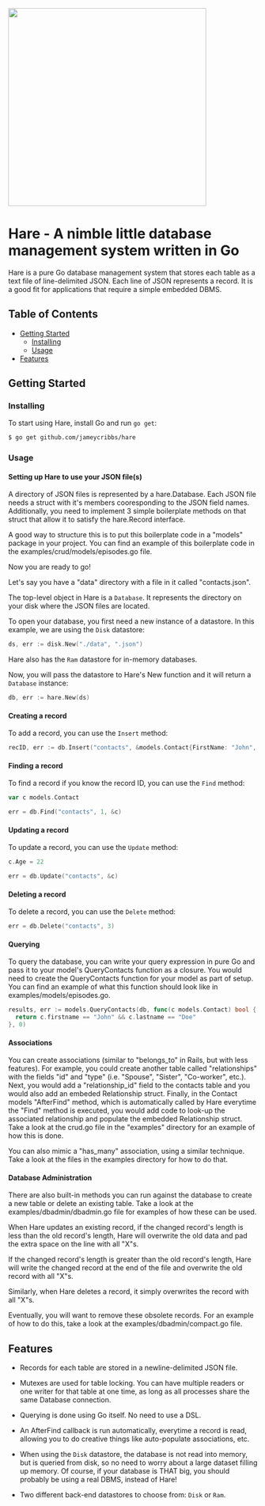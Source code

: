<img src="https://raw.githubusercontent.com/jameycribbs/hare/master/hare.jpg" width="400" />

Hare - A nimble little database management system written in Go
====

Hare is a pure Go database management system that stores each table as
a text file of line-delimited JSON.  Each line of JSON represents a 
record.  It is a good fit for applications that require a simple embedded DBMS.

## Table of Contents

- [Getting Started](#getting-started)
  - [Installing](#installing)
  - [Usage](#usage)
- [Features](#features)

## Getting Started

### Installing

To start using Hare, install Go and run `go get`:

```sh
$ go get github.com/jameycribbs/hare
```


### Usage

#### Setting up Hare to use your JSON file(s)

A directory of JSON files is represented by a hare.Database. Each JSON file
needs a struct with it's members cooresponding to the JSON field names.
Additionally, you need to implement 3 simple boilerplate methods on that
struct that allow it to satisfy the hare.Record interface.

A good way to structure this is to put this boilerplate code in a "models"
package in your project.  You can find an example of this boilerplate code in the
examples/crud/models/episodes.go file.

Now you are ready to go!

Let's say you have a "data" directory with a file in it called "contacts.json".

The top-level object in Hare is a `Database`. It represents the directory on
your disk where the JSON files are located.

To open your database, you first need a new instance of a datastore.  In this
example, we are using the `Disk` datastore:

```go
ds, err := disk.New("./data", ".json")
```
Hare also has the `Ram` datastore for in-memory databases.

Now, you will pass the datastore to Hare's New function and it will return
a `Database` instance:
```go
db, err := hare.New(ds)
```


#### Creating a record

To add a record, you can use the `Insert` method:

```go
recID, err := db.Insert("contacts", &models.Contact{FirstName: "John", LastName: "Doe", Phone: "888-888-8888", Age: 21})
```


#### Finding a record

To find a record if you know the record ID, you can use the `Find` method:

```go
var c models.Contact

err = db.Find("contacts", 1, &c)
```


#### Updating a record

To update a record, you can use the `Update` method:

```go
c.Age = 22

err = db.Update("contacts", &c)
```


#### Deleting a record

To delete a record, you can use the `Delete` method:

```go
err = db.Delete("contacts", 3)
```


#### Querying

To query the database, you can write your query expression in pure Go and pass
it to your model's QueryContacts function as a closure.  You would need to create
the QueryContacts function for your model as part of setup.  You can find an
example of what this function should look like in examples/models/episodes.go.

```go
results, err := models.QueryContacts(db, func(c models.Contact) bool {
  return c.firstname == "John" && c.lastname == "Doe"
}, 0)
```


#### Associations

You can create associations (similar to "belongs_to" in Rails, but with less
features).  For example, you could create another table called "relationships" with
the fields "id" and "type" (i.e. "Spouse", "Sister", "Co-worker", etc.).  Next,
you would add a "relationship_id" field to the contacts table and you would also add
an embeded Relationship struct.  Finally, in the Contact models "AfterFind" method,
which is automatically called by Hare everytime the "Find" method is executed, you
would add code to look-up the associated relationship and populate the embedded
Relationship struct.  Take a look at the crud.go file in the "examples" directory
for an example of how this is done.

You can also mimic a "has_many" association, using a similar technique.  Take a
look at the files in the examples directory for how to do that.


#### Database Administration

There are also built-in methods you can run against the database
to create a new table or delete an existing table. Take a look at the
examples/dbadmin/dbadmin.go file for examples of how these can be used.

When Hare updates an existing record, if the changed record's length is
less than the old record's length, Hare will overwrite the old data
and pad the extra space on the line with all "X"s.

If the changed record's length is greater than the old record's length,
Hare will write the changed record at the end of the file and overwrite
the old record with all "X"s.

Similarly, when Hare deletes a record, it simply overwrites the record
with all "X"s.

Eventually, you will want to remove these obsolete records.  For an
example of how to do this, take a look at the examples/dbadmin/compact.go
file.


## Features

* Records for each table are stored in a newline-delimited JSON file.

* Mutexes are used for table locking.  You can have multiple readers
  or one writer for that table at one time, as long as all processes 
  share the same Database connection.

* Querying is done using Go itself.  No need to use a DSL.

* An AfterFind callback is run automatically, everytime a record is
  read, allowing you to do creative things like auto-populate
  associations, etc.
  
* When using the `Disk` datastore, the database is not read into
  memory, but is queried from disk, so no need to worry about a large
  dataset filling up memory.  Of course, if your database is THAT
  big, you should probably be using a real DBMS, instead of Hare!

* Two different back-end datastores to choose from:  `Disk` or `Ram`.
